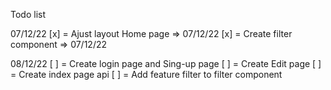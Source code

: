 Todo list

07/12/22
[x] = Ajust layout Home page => 07/12/22
[x] = Create filter component => 07/12/22

08/12/22
[ ] = Create login page and Sing-up page
[ ] = Create Edit page 
[ ] = Create index page api
[ ] = Add feature filter to filter component